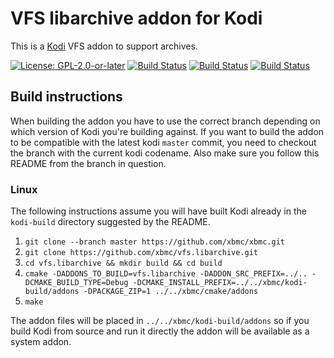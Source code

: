 # VFS libarchive addon for Kodi

This is a [Kodi](https://kodi.tv) VFS addon to support archives.

[![License: GPL-2.0-or-later](https://img.shields.io/badge/License-GPL%20v2+-blue.svg)](LICENSE.md)
[![Build Status](https://travis-ci.org/xbmc/vfs.libarchive.svg?branch=Matrix)](https://travis-ci.org/xbmc/vfs.libarchive/branches)
[![Build Status](https://dev.azure.com/teamkodi/binary-addons/_apis/build/status/xbmc.vfs.libarchive?branchName=Matrix)](https://dev.azure.com/teamkodi/binary-addons/_build/latest?definitionId=51&branchName=Matrix)
[![Build Status](https://jenkins.kodi.tv/view/Addons/job/xbmc/job/vfs.libarchive/job/Matrix/badge/icon)](https://jenkins.kodi.tv/blue/organizations/jenkins/xbmc%2Fvfs.libarchive/branches/)
<!--- [![Build Status](https://ci.appveyor.com/api/projects/status/github/xbmc/vfs.libarchive?branch=Matrix&svg=true)](https://ci.appveyor.com/project/xbmc/vfs-libarchive?branch=Matrix) -->

## Build instructions

When building the addon you have to use the correct branch depending on which version of Kodi you're building against. 
If you want to build the addon to be compatible with the latest kodi `master` commit, you need to checkout the branch with the current kodi codename.
Also make sure you follow this README from the branch in question.

### Linux

The following instructions assume you will have built Kodi already in the `kodi-build` directory 
suggested by the README.

1. `git clone --branch master https://github.com/xbmc/xbmc.git`
2. `git clone https://github.com/xbmc/vfs.libarchive.git`
3. `cd vfs.libarchive && mkdir build && cd build`
4. `cmake -DADDONS_TO_BUILD=vfs.libarchive -DADDON_SRC_PREFIX=../.. -DCMAKE_BUILD_TYPE=Debug -DCMAKE_INSTALL_PREFIX=../../xbmc/kodi-build/addons -DPACKAGE_ZIP=1 ../../xbmc/cmake/addons`
5. `make`

The addon files will be placed in `../../xbmc/kodi-build/addons` so if you build Kodi from source and run it directly 
the addon will be available as a system addon.
